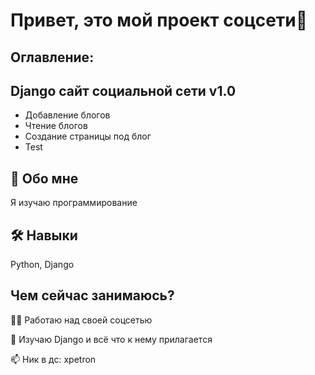 
# Привет, это мой проект соцсети👋  
                
## Оглавление:



## Django сайт социальной сети v1.0
- Добавление блогов
- Чтение блогов  
- Создание страницы под блог 
- Test

## 🚀 Обо мне
Я изучаю программирование
    
## 🛠 Навыки  
Python, Django  
    
## Чем сейчас занимаюсь?
👩‍💻 Работаю над своей соцсетью
    
🧠 Изучаю Django и всё что к нему прилагается  
            
📫 Ник в дс: xpetron 
    
    